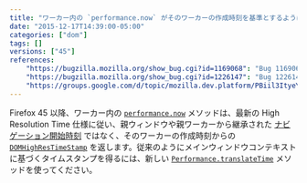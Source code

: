 ```yaml
---
title: "ワーカー内の `performance.now` がそのワーカーの作成時刻を基準とするようになりました"
date: "2015-12-17T14:39:00-05:00"
categories: ["dom"]
tags: []
versions: ["45"]
references:
    "https://bugzilla.mozilla.org/show_bug.cgi?id=1169068": "Bug 1169068 - Update the High Resolution Time API to the latest version of the spec"
    "https://bugzilla.mozilla.org/show_bug.cgi?id=1226147": "Bug 1226147 - WorkerPrivate->NowBaseTimeStamp() should not return the parent->GetPerformance()->Now() in dedicated Workers."
    "https://groups.google.com/d/topic/mozilla.dev.platform/PBiil3ItyeY/discussion": "Intent to implement and ship: Changes to Worker performance.now() zero time"
---
```

Firefox 45 以降、ワーカー内の [`performance.now`](https://developer.mozilla.org/ja/docs/Web/API/Performance/now) メソッドは、最新の High Resolution Time 仕様に従い、親ウィンドウや親ワーカーから継承された [ナビゲーション開始時刻](https://developer.mozilla.org/ja/docs/Web/API/PerformanceTiming/navigationStart) ではなく、そのワーカーの作成時刻からの [`DOMHighResTimeStamp`](https://developer.mozilla.org/ja/docs/Web/API/DOMHighResTimeStamp) を返します。従来のようにメインウィンドウコンテキストに基づくタイムスタンプを得るには、新しい [`Performance.translateTime`](https://w3c.github.io/hr-time/#dom-performance-translatetime) メソッドを使ってください。
